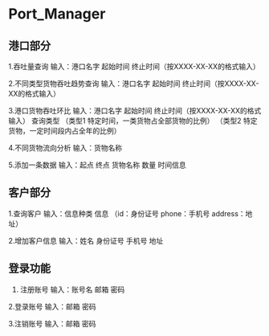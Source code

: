 # Port_Manager

## 港口部分
1.吞吐量查询
输入：港口名字 起始时间 终止时间（按XXXX-XX-XX的格式输入）

2.不同类型货物吞吐趋势查询
输入：港口名字 起始时间 终止时间（按XXXX-XX-XX的格式输入）

3.港口货物吞吐环比
输入：港口名字 起始时间 终止时间（按XXXX-XX-XX的格式输入） 查询类型
（类型1 特定时间，一类货物占全部货物的比例）
（类型2 特定货物，一定时间段内占全年的比例）

4.不同货物流向分析
输入：货物名称

5.添加一条数据
输入：起点 终点 货物名称 数量 时间信息

## 客户部分
1.查询客户
输入：信息种类 信息
（id：身份证号 phone：手机号 address：地址）

2.增加客户信息
输入：姓名 身份证号 手机号 地址

## 登录功能
1. 注册账号
输入：账号名 邮箱 密码

2.登录账号
输入：邮箱 密码

3.注销账号
输入：邮箱 密码
